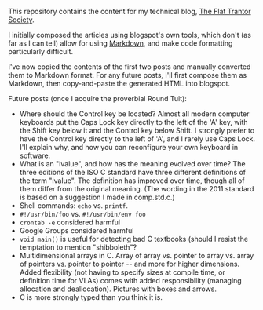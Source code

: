 This repository contains the content for my technical blog, [The Flat
Trantor Society](http://the-flat-trantor-society.blogspot.com/).

I initially composed the articles using blogspot's own
tools, which don't (as far as I can tell) allow for using
[Markdown](http://daringfireball.net/projects/markdown/), and make
code formatting particularly difficult.

I've now copied the contents of the first two posts and manually
converted them to Markdown format.  For any future posts, I'll first
compose them as Markdown, then copy-and-paste the generated HTML
into blogspot.

Future posts (once I acquire the proverbial Round Tuit):

- Where should the Control key be located?  Almost all modern computer
  keyboards put the Caps Lock key directly to the left of the 'A'
  key, with the Shift key below it and the Control key below Shift.
  I strongly prefer to have the Control key directly to the left of
  'A', and I rarely use Caps Lock.  I'll explain why, and how you can 
  reconfigure your own keyboard in software.
- What is an "lvalue", and how has the meaning evolved over time?
  The three editions of the ISO C standard have three different
  definitions of the term "lvalue".  The definition has improved
  over time, though all of them differ from the original meaning.
  (The wording in the 2011 standard is based on a suggestion I made
  in comp.std.c.)
- Shell commands: `echo` vs. `printf`.
- `#!/usr/bin/foo` vs. `#!/usr/bin/env foo`
- `crontab -e` considered harmful
- Google Groups considered harmful
- `void main()` is useful for detecting bad C textbooks (should I
  resist the temptation to mention "shibboleth"?
- Multidimensional arrays in C. Array of array vs. pointer to array
  vs. array of pointers vs. pointer to pointer -- and more for higher
  dimensions. Added flexibility (not having to specify sizes at compile
  time, or definition time for VLAs) comes with added responsibility
  (managing allocation and deallocation). Pictures with boxes and arrows.
- C is more strongly typed than you think it is.
